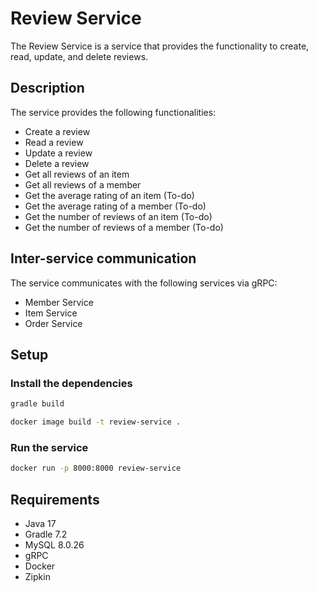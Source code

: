 # Review Service

The Review Service is a service that provides the functionality to create, read, update, and delete reviews.

## Description

The service provides the following functionalities:
- Create a review
- Read a review
- Update a review
- Delete a review
- Get all reviews of an item
- Get all reviews of a member
- Get the average rating of an item (To-do)
- Get the average rating of a member (To-do)
- Get the number of reviews of an item (To-do)
- Get the number of reviews of a member (To-do)


## Inter-service communication

The service communicates with the following services via gRPC:
- Member Service
- Item Service
- Order Service

## Setup


### Install the dependencies

```bash
gradle build

docker image build -t review-service .
```


### Run the service

```bash
docker run -p 8000:8000 review-service
```

## Requirements

- Java 17
- Gradle 7.2
- MySQL 8.0.26
- gRPC
- Docker
- Zipkin

